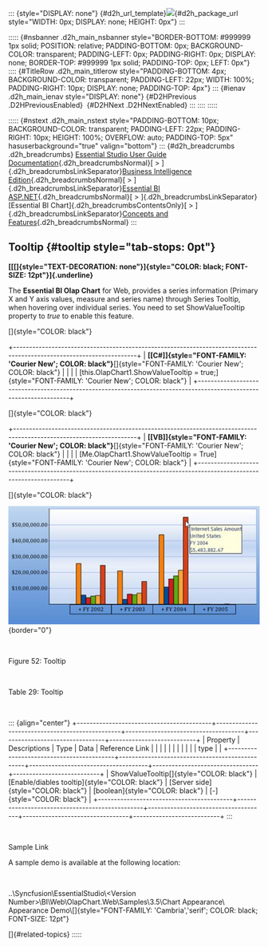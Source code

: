 ::: {style="DISPLAY: none"}
[](ms-xhelp:///?Id=d2h_url_template){#d2h_url_template}![](!package_url!){#d2h_package_url style="WIDTH: 0px; DISPLAY: none; HEIGHT: 0px"}
:::

::::: {#nsbanner .d2h_main_nsbanner style="BORDER-BOTTOM: #999999 1px solid; POSITION: relative; PADDING-BOTTOM: 0px; BACKGROUND-COLOR: transparent; PADDING-LEFT: 0px; PADDING-RIGHT: 0px; DISPLAY: none; BORDER-TOP: #999999 1px solid; PADDING-TOP: 0px; LEFT: 0px"}
:::: {#TitleRow .d2h_main_titlerow style="PADDING-BOTTOM: 4px; BACKGROUND-COLOR: transparent; PADDING-LEFT: 22px; WIDTH: 100%; PADDING-RIGHT: 10px; DISPLAY: none; PADDING-TOP: 4px"}
::: {#ienav .d2h_main_ienav style="DISPLAY: none"}
[](ms-xhelp:///?Id=c787df7c-ba39-4111-b39e-69b2729e74e4){#D2HPrevious .D2HPreviousEnabled}  [](ms-xhelp:///?Id=59be3c68-5636-4f77-9d21-6c275f12ad1b){#D2HNext .D2HNextEnabled}
:::
::::
:::::

::::: {#nstext .d2h_main_nstext style="PADDING-BOTTOM: 10px; BACKGROUND-COLOR: transparent; PADDING-LEFT: 22px; PADDING-RIGHT: 10px; HEIGHT: 100%; OVERFLOW: auto; PADDING-TOP: 5px" hasuserbackground="true" valign="bottom"}
::: {#d2h_breadcrumbs .d2h_breadcrumbs}
[Essential Studio User Guide Documentation](ms-xhelp:///?Id=12457748-09e3-4d74-a240-8e049cedf030){.d2h_breadcrumbsNormal}[ \> ]{.d2h_breadcrumbsLinkSeparator}[Business Intelligence Edition](ms-xhelp:///?Id=fdf33dd8-62b2-47b9-ad7b-fc50e590bca5){.d2h_breadcrumbsNormal}[ \> ]{.d2h_breadcrumbsLinkSeparator}[Essential BI ASP.NET](ms-xhelp:///?Id=99c6694e-59c3-4c59-abb5-ce9ce9a948bc){.d2h_breadcrumbsNormal}[ \> ]{.d2h_breadcrumbsLinkSeparator}[Essential BI Chart]{.d2h_breadcrumbsContentsOnly}[ \> ]{.d2h_breadcrumbsLinkSeparator}[Concepts and Features](ms-xhelp:///?Id=be4e11fe-e0a1-44d7-aa3a-05cf8b78bdb8){.d2h_breadcrumbsNormal}
:::

## Tooltip {#tooltip style="tab-stops: 0pt"}

**[[[]{style="TEXT-DECORATION: none"}]{style="COLOR: black; FONT-SIZE: 12pt"}]{.underline}** 

The **Essential BI Olap Chart** for Web, provides a series information (Primary X and Y axis values, measure and series name) through Series Tooltip, when hovering over individual series. You need to set ShowValueTooltip property to *true* to enable this feature.

[]{style="COLOR: black"} 

+--------------------------------------------------------------------------------------------------------------------+
| **[\[C#\]]{style="FONT-FAMILY: 'Courier New'; COLOR: black"}**[]{style="FONT-FAMILY: 'Courier New'; COLOR: black"} |
|                                                                                                                    |
| [this.OlapChart1.ShowValueTooltip = true;]{style="FONT-FAMILY: 'Courier New'; COLOR: black"}                       |
+--------------------------------------------------------------------------------------------------------------------+

[]{style="COLOR: black"} 

+--------------------------------------------------------------------------------------------------------------------+
| **[\[VB\]]{style="FONT-FAMILY: 'Courier New'; COLOR: black"}**[]{style="FONT-FAMILY: 'Courier New'; COLOR: black"} |
|                                                                                                                    |
| [Me.OlapChart1.ShowValueTooltip = True]{style="FONT-FAMILY: 'Courier New'; COLOR: black"}                          |
+--------------------------------------------------------------------------------------------------------------------+

[]{style="COLOR: black"} 

![Description: C:\\Users\\Hari\\Pictures\\OlapChart\\Tooltip.png](ImagesExt/image48_56.jpg){border="0"}

 

Figure 52: Tooltip

 

Table 29: Tooltip

 

::: {align="center"}
+------------------------------------------+------------------------------------------------+-------------------------------------+---------------------------------+---------------------------+
| Property                                 | Descriptions                                   | Type                                | Data                            | Reference Link            |
|                                          |                                                |                                     |                                 |                           |
|                                          |                                                |                                     | type                            |                           |
+------------------------------------------+------------------------------------------------+-------------------------------------+---------------------------------+---------------------------+
| ShowValueTooltip[]{style="COLOR: black"} | [Enable/diables tooltip]{style="COLOR: black"} | [Server side]{style="COLOR: black"} | [boolean]{style="COLOR: black"} | [-]{style="COLOR: black"} |
+------------------------------------------+------------------------------------------------+-------------------------------------+---------------------------------+---------------------------+
:::

 

Sample Link

A sample demo is available at the following location:

 

..\\Syncfusion\\EssentialStudio\\\<Version Number\>\\BI\\Web\\OlapChart.Web\\Samples\\3.5\\Chart Appearance\\ Appearance Demo\\[]{style="FONT-FAMILY: 'Cambria','serif'; COLOR: black; FONT-SIZE: 12pt"}

[]{#related-topics}
:::::
